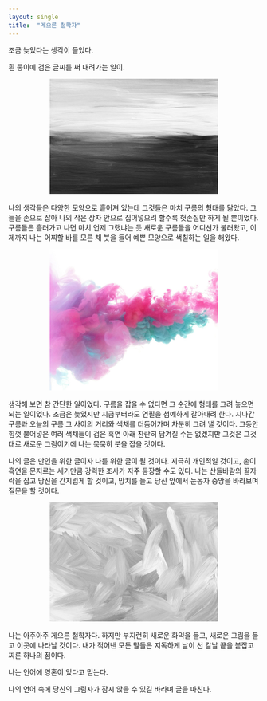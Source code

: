 ```yaml
---
layout: single
title:  "게으른 철학자"
---
```



조금 늦었다는 생각이 들었다.

흰 종이에 검은 글씨를 써 내려가는 일이.

<div style="text-align: center;">
<img src="..\_images\21-11-24-2.jpg" alt="21-11-24-2" style="zoom:33%;" />
</div>



 나의 생각들은 다양한 모양으로 흩어져 있는데 그것들은 마치 구름의 형태를 닮았다. 그들을 손으로 잡아 나의 작은 상자 안으로 집어넣으려 할수록 헛손질만 하게 될 뿐이었다. 구름들은 흘러가고 나면 마치 언제 그랬냐는 듯 새로운 구름들을 어디선가 불러왔고, 이제까지 나는 어찌할 바를 모른 채 붓을 들어 예쁜 모양으로 색칠하는 일을 해왔다.


<div style="text-align: center;">
<img src="..\_images\21-11-24-1.jpg" alt="21-11-24-1" style="zoom: 33%;" />
</div>


생각해 보면 참 간단한 일이었다. 구름을 잡을 수 없다면 그 순간에 형태를 그려 놓으면 되는 일이었다. 조금은 늦었지만 지금부터라도 연필을 첨예하게 갈아내려 한다. 지나간 구름과 오늘의 구름 그 사이의 거리와 색채를 더듬어가며 차분히 그려 낼 것이다. 그동안 힘껏 불어넣은 여러 색채들이 검은 흑연 아래 찬란히 담겨질 수는 없겠지만 그것은 그것대로 새로운 그림이기에 나는 묵묵히 붓을 잡을 것이다.

나의 글은 만인을 위한 글이자 나를 위한 글이 될 것이다. 지극히 개인적일 것이고, 손이 흑연을 문지르는 세기만큼 강력한 조사가 자주 등장할 수도 있다. 나는 산들바람의 끝자락을 잡고 당신을 간지럽게 할 것이고, 망치를 들고 당신 앞에서 눈동자 중앙을 바라보며 질문을 할 것이다.



<div style="text-align: center;">
<img src="..\_images\21-11-24-3.jpg" alt="21-11-24-3" style="zoom:33%;" />
</div>

나는 아주아주 게으른 철학자다. 하지만 부지런히 새로운 화약을 들고, 새로운 그림을 들고 이곳에 나타날 것이다. 내가 적어낸 모든 말들은 지독하게 날이 선 칼날 끝을 붙잡고 찌른 하나의 점이다.



나는 언어에 영혼이 있다고 믿는다.

나의 언어 속에 당신의 그림자가 잠시 앉을 수 있길 바라며 글을 마친다.
